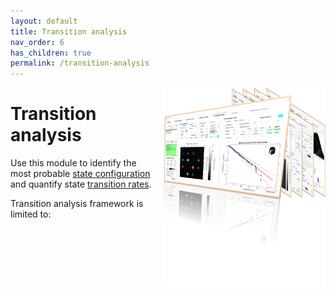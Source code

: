 ```yaml
---
layout: default
title: Transition analysis
nav_order: 6
has_children: true
permalink: /transition-analysis
---
```


<img src="../assets/images/logos/logo-transition-analysis.png" width="260" style="float:right; margin-left: 15px;"/>

# Transition analysis

Use this module to identify the most probable <u>state configuration</u> and quantify state <u>transition rates</u>.

Transition analysis framework is limited to: